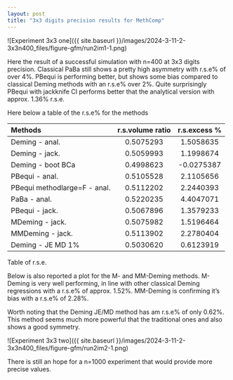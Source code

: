 ```yaml
---
layout: post
title: "3x3 digits precision results for MethComp"
---
```

![Experiment 3x3 one]({{ site.baseurl }}/images/2024-3-11-2-3x3n400_files/figure-gfm/run2im1-1.png)

Here the result of a successful simulation with n=400 at 3x3 digits precision.
Classical PaBa still shows a pretty high asymmetry with r.s.e% of over
4%. PBequi is performing better, but shows some bias compared to
classical Deming methods with an r.s.e% over 2%. Quite surprisingly PBequi
with jackknife CI performs better that the analytical version with
approx. 1.36% r.s.e.

Here below a table of the r.s.e% for the methods


| Methods                       | r.s.volume ratio | r.s.excess % |
| :---------------------------- | :--------------: | :----------: |
| Deming \- anal.               |    0.5075293     |  1.5058635   |
| Deming \- jack.               |    0.5059993     |  1.1998674   |
| Deming \- boot BCa            |    0.4998623     |  \-0.0275387  |
| PBequi \- anal.               |    0.5105528     |  2.1105656   |
| PBequi methodlarge=F \- anal. |    0.5112202     |  2.2440393   |
| PaBa \- anal.                 |    0.5220235     |  4.4047071   |
| PBequi \- jack.               |    0.5067896     |  1.3579233   |
| MDeming \- jack.              |    0.5075982     |  1.5196464   |
| MMDeming \- jack.             |    0.5113902     |  2.2780404   |
| Deming \- JE MD 1%            |    0.5030620     |  0.6123919   |

Table of r.s.e.


Below is also reported a plot for the M- and MM-Deming methods. M-Deming
is very well performing, in line with other classical Deming regressions
with a r.s.e% of approx. 1.52%. MM-Deming is confirming it’s bias with a
r.s.e% of 2.28%.

Worth noting that the Deming JE/MD method has am r.s.e% of only 0.62%.
This method seems much more powerful that the traditional ones and also
shows a good symmetry.

![Experiment 3x3 two]({{ site.baseurl }}/images/2024-3-11-2-3x3n400_files/figure-gfm/run2im2-1.png)

There is still an hope for a n=1000 experiment that would provide more
precise values.


